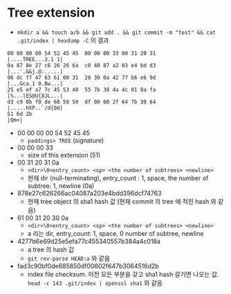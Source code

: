 
# Tree extension

- `mkdir a && touch a/b && git add . && git commit -m "test" && cat .git/index | hexdump -C` 의 결과

```
00 00 00 00 54 52 45 45  00 00 00 33 00 31 20 31
|....TREE...3.1 1|
0a 87 8e 27 c6 26 26 6a  c0 40 87 a2 03 e4 bd d3
|...'.&&j.@......|
96 dc f7 47 63 61 00 31  20 30 0a 42 77 b6 e6 9d
|...Gca.1 0.Bw...|
25 e5 ef a7 7c 45 53 40  55 7b 38 4a 4c 01 8a fa
|%...|ES@U{8JL...|
d3 c9 0b f0 de 68 58 50  df 00 60 2f 64 7b 30 64
|.....hXP..`/d{0d|
51 6d 2b
|Qm+|
```

- 00 00 00 00 54 52 45 45
	- `paddings> TREE` (signature)
- 00 00 00 33
	- size of this extension (51)
- 00 31 20 31 0a
	- `<dir>\0<entry_count> <sp> <the number of subtrees> <newline>`
	- 현재 dir (null-terminating), entry_count : 1, space, the number of subtree: 1, newline (0a)
- 878e27c626266ac04087a203e4bdd396dcf74763
	- 현재 tree object 의 sha1 hash 값 (현재 commit 의 tree 에 적힌 hash 와 같음)
- 61 00 31  20 30 0a
	- `<dir>\0<entry_count> <sp> <the number of subtrees> <newline>`
	- a 라는 dir, entry_count: 1, space, 0 number of subtree, newline
- 4277b6e69d25e5efa77c455340557b384a4c018a
	- a tree 의 hash 값
	- `git rev-parse HEAD:a` 와 같음
- fad3c90bf0de685850df00602f647b3064516d2b
	- index file checksum. 이전 모든 부분을 갖고 sha1 hash 갈기면 나오는 값. `head -c 143 .git/index | openssl sha1` 와 같음


